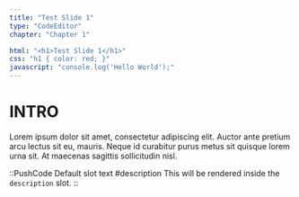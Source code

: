 ```yaml
---
title: "Test Slide 1"
type: "CodeEditor"
chapter: "Chapter 1"

html: "<h1>Test Slide 1</h1>"
css: "h1 { color: red; }"
javascript: "console.log('Hello World');"
---
```


# INTRO

Lorem ipsum dolor sit amet, consectetur adipiscing elit. Auctor ante pretium arcu lectus sit eu, mauris. Neque id curabitur purus metus sit quisque lorem urna sit. At maecenas sagittis sollicitudin nisl.

::PushCode
Default slot text
#description
This will be rendered inside the `description` slot.
::